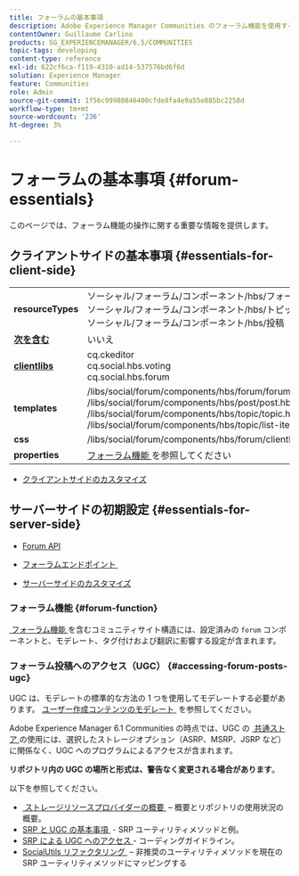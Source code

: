 ```yaml
---
title: フォーラムの基本事項
description: Adobe Experience Manager Communities のフォーラム機能を使用するための基本について説明します。
contentOwner: Guillaume Carlino
products: SG_EXPERIENCEMANAGER/6.5/COMMUNITIES
topic-tags: developing
content-type: reference
exl-id: 622cf6ca-f119-4310-ad14-537576bd6f6d
solution: Experience Manager
feature: Communities
role: Admin
source-git-commit: 1f56c99980846400cfde8fa4e9a55e885bc2258d
workflow-type: tm+mt
source-wordcount: '236'
ht-degree: 3%

---
```


# フォーラムの基本事項 {#forum-essentials}

このページでは、フォーラム機能の操作に関する重要な情報を提供します。

## クライアントサイドの基本事項 {#essentials-for-client-side}

<table>
 <tbody>
  <tr>
   <td> <strong>resourceTypes</strong></td>
   <td>ソーシャル/フォーラム/コンポーネント/hbs/フォーラム <br /> ソーシャル/フォーラム/コンポーネント/hbs/トピック <br /> ソーシャル/フォーラム/コンポーネント/hbs/投稿</td>
  </tr>
  <tr>
   <td> <a href="scf.md#add-or-include-a-communities-component"><strong> 次を含む </strong></a></td>
   <td>いいえ</td>
  </tr>
  <tr>
   <td> <a href="clientlibs.md"><strong>clientlibs</strong></a></td>
   <td>cq.ckeditor<br />cq.social.hbs.voting<br />cq.social.hbs.forum</td>
  </tr>
  <tr>
   <td> <strong>templates</strong></td>
   <td> /libs/social/forum/components/hbs/forum/forum.hbs<br /> /libs/social/forum/components/hbs/post/post.hbs<br /> /libs/social/forum/components/hbs/topic/topic.hbs<br /> /libs/social/forum/components/hbs/topic/list-item.hbs<br /> </td>
  </tr>
  <tr>
   <td> <strong>css</strong></td>
   <td> /libs/social/forum/components/hbs/forum/clientlibs/forum.css</td>
  </tr>
  <tr>
   <td><strong> properties</strong></td>
   <td><a href="forum.md"> フォーラム機能 </a> を参照してください</td>
  </tr>
 </tbody>
</table>

* [クライアントサイドのカスタマイズ](client-customize.md)

## サーバーサイドの初期設定 {#essentials-for-server-side}

* [Forum API](https://developer.adobe.com/experience-manager/reference-materials/6-5/javadoc/com/adobe/cq/social/forum/client/api/package-summary.html)

* [&#x200B; フォーラムエンドポイント &#x200B;](https://developer.adobe.com/experience-manager/reference-materials/6-5/javadoc/com/adobe/cq/social/forum/client/endpoints/package-summary.html)

* [サーバーサイドのカスタマイズ](server-customize.md)

### フォーラム機能 {#forum-function}

[&#x200B; フォーラム機能 &#x200B;](functions.md#forum-function) を含むコミュニティサイト構造には、設定済みの `forum` コンポーネントと、モデレート、タグ付けおよび翻訳に影響する設定が含まれます。

### フォーラム投稿へのアクセス（UGC） {#accessing-forum-posts-ugc}

UGC は、モデレートの標準的な方法の 1 つを使用してモデレートする必要があります。
[&#x200B; ユーザー作成コンテンツのモデレート &#x200B;](moderate-ugc.md) を参照してください。

Adobe Experience Manager 6.1 Communities の時点では、UGC の [&#x200B; 共通ストア &#x200B;](working-with-srp.md) の使用には、選択したストレージオプション（ASRP、MSRP、JSRP など）に関係なく、UGC へのプログラムによるアクセスが含まれます。

**リポジトリ内の UGC の場所と形式は、警告なく変更される場合があります**。

以下を参照してください。

* [&#x200B; ストレージリソースプロバイダーの概要 &#x200B;](srp.md) – 概要とリポジトリの使用状況の概要。
* [SRP と UGC の基本事項 &#x200B;](srp-and-ugc.md) - SRP ユーティリティメソッドと例。
* [SRP による UGC へのアクセス &#x200B;](accessing-ugc-with-srp.md) - コーディングガイドライン。
* [SocialUtils リファクタリング &#x200B;](socialutils.md) – 非推奨のユーティリティメソッドを現在の SRP ユーティリティメソッドにマッピングする
